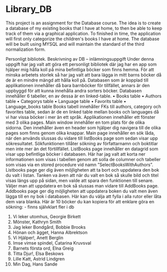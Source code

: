 # Library_DB
This project is an assignment for the Database course.
The idea is to create a database of my existing books that I have at home, to then be able to keep track of them via a graphical application.
To finished in time, the application will first only categorize the children's books I have at home. The database will be built using MYSQL and will maintain the standard of the third normalization form.

Personligt bibliotek.
Beskrivning av DB – inlämningsuppgift
Under denna uppgift har jag valt att göra ett personligt bibliotek där jag har en app som hjälper mig hålla koll på mina befintliga böcker som finns hemma. För att minska arbetets storlek så har jag valt att bara lägga in mitt barns böcker då de är en mindre mängd att hålla koll på.
Databasen som är kopplad till applikationen innehåller då bara barnböcker för tillfället, annars är den uppbyggd för att kunna innehålla andra sorters böcker. Databasen innehåller 6 tabeller, en av dessa är en linked-table. 
•	Books table
•	Authors table
•	Categorys table
•	Language table
•	Favorits table
•	Language_books table
Books tabell innehåller FKs till authors, category och favorites table, sedan är de en linked table mellan books och languages då vi har vissa böcker i mer än ett språk.
Applikationen innehåller ett fönster med 3 olika pages. Main window innehåller en tom plats för de olika sidorna. Den innehåller även en header som hjälper dig navigera till de olika pages som finns genom olika knappar. 
Main page innehåller en sök låda, när den används slussas du vidare till listBooks page som sedan visar upp sökresultatet. Sökfunktionen tillåter sökning av författarnamn och boktitlar men inte mer än det förtillfället. 
 ListBooks page innehåller en datagrid som visar upp befintliga böcker i databasen. Här har jag valt att korta ner informationen som visas i tabellen genom att solla de columner och tabeller som visas via en stored procedure vid namn ”SelectBooksWithAuthors”. Listbooks page ger dig även möjligheten att ta bort och uppdatera den bok du valt i listan. Tanken va även att när du valt en bok så skulle bild och titel visas längs upp på sidan, men valde att spara den funktionen till senare. Väljer man att uppdatera en bok så slussas man vidare till AddBooks page.
Addbooks page ger dig möjligheten att uppdatera boken du valt men även lägga till en ny bok i databasen. Här kan du välja att fylla i alla rutor eller låta dem vara blanka.
Här är 10 böcker du kan kopiera för att enklare göra en sökning: - finns självklart fler i db
1.	Vi leker utomhus, Georgie Birkett
2.	Mönster, Kathryn Smith
3.	Jag leker Bondgård, Bobbie Brooks
4.	Hönan och ägget, Hanna Albrektson
5.	Vi Hjälper!, Anett Berglin
6.	Imse vimse spindel, Catarina Kruvsval
7.	Barnets första ord, Elna Greig
8.	Titta Djur!, Elsa Beskows
9.	Lille Katt, Astrid Lindgren
10.	Min Dag, Hans Sande
